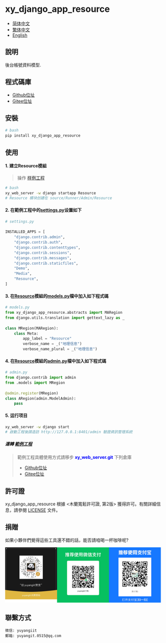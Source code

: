 <!--
 * @Author: 余洋 yuyangit.0515@qq.com
 * @Date: 2024-10-18 13:02:22
 * @LastEditors: 余洋 yuyangit.0515@qq.com
 * @LastEditTime: 2024-10-23 20:51:56
 * @FilePath: /xy_django_app_resource/readme/README_zh_TW.md
 * @Description: 这是默认设置,请设置`customMade`, 打开koroFileHeader查看配置 进行设置: https://github.com/OBKoro1/koro1FileHeader/wiki/%E9%85%8D%E7%BD%AE
-->
# xy_django_app_resource

- [简体中文](README_zh_CN.md)
- [繁体中文](README_zh_TW.md)
- [English](README_en.md)

## 說明

後台帳號資料模型.

## 程式碼庫

- <a href="https://github.com/xy-django-app/xy_django_app_resource.git" target="_blank">Github位址</a>  
- <a href="https://gitee.com/xy-django-app/xy_django_app_resource.git" target="_blank">Gitee位址</a>

## 安裝

```bash
# bash
pip install xy_django_app_resource
```

## 使用


#### 1. 建立Resource模組
> 操作 [样例工程](../samples/xy_web_server_demo/)

```bash
# bash
xy_web_server -w django startapp Resource
# Resource 模块创建在 source/Runner/Admin/Resource 
```

#### 2. 在範例工程中的[settings.py](../samples/xy_web_server_demo/source/Runner/Admin/xy_web_server_demo/settings.py)设置如下

```python
# settings.py

INSTALLED_APPS = [
    "django.contrib.admin",
    "django.contrib.auth",
    "django.contrib.contenttypes",
    "django.contrib.sessions",
    "django.contrib.messages",
    "django.contrib.staticfiles",
    "Demo",
    "Media",
    "Resource",
]

```

#### 3. 在[Resource](../samples/xy_web_server_demo/source/Runner/Admin/Resource)模組的[models.py](../samples/xy_web_server_demo/source/Runner/Admin/Resource/models.py)檔中加入如下程式碼

```python
# models.py
from xy_django_app_resource.abstracts import MARegion
from django.utils.translation import gettext_lazy as _

class MRegion(MARegion):
    class Meta:
        app_label = "Resource"
        verbose_name = _("地理信息")
        verbose_name_plural = _("地理信息")

```

#### 4. 在[Resource](../samples/xy_web_server_demo/source/Runner/Admin/Resource)模組的[admin.py](../samples/xy_web_server_demo/source/Runner/Admin/Resource/admin.py)檔中加入如下程式碼

```python
# admin.py
from django.contrib import admin
from .models import MRegion

@admin.register(MRegion)
class ARegion(admin.ModelAdmin):
    pass

```

#### 5. 运行项目

```bash
xy_web_server -w django start
# 啟動工程後請造訪 http://127.0.0.1:8401/admin 驗證資訊管理系統
```

##### 運轉 [範例工程](../samples/xy_web_server_demo)

> 範例工程具體使用方式請移步 <b style="color: blue">xy_web_server.git</b> 下列倉庫
> - <a href="https://github.com/xy-web-service/xy_web_server.git" target="_blank">Github位址</a>  
> - <a href="https://gitee.com/xy-web-service/xy_web_server.git" target="_blank">Gitee位址</a>

## 許可證
xy_django_app_resource 根據 <木蘭寬鬆許可證, 第2版> 獲得許可。有關詳細信息，請參閱 [LICENSE](../LICENSE) 文件。

## 捐贈

如果小夥伴們覺得這些工具還不錯的話，能否請咱喝一杯咖啡呢?  

![Pay-Total](./Pay-Total.png)

## 聯繫方式

```
微信: yuyangiit
郵箱: yuyangit.0515@qq.com
```